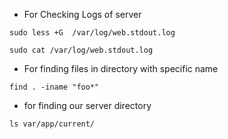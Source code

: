 - For Checking Logs of server

```shell
sudo less +G  /var/log/web.stdout.log
```

```shell
sudo cat /var/log/web.stdout.log
```

- For finding files in directory with specific name

```shell
find . -iname "foo*"
```

- for finding our server directory

```shell
ls var/app/current/
```

